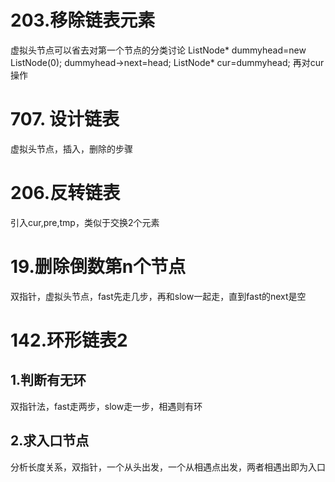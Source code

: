 # 203.移除链表元素
虚拟头节点可以省去对第一个节点的分类讨论
ListNode* dummyhead=new ListNode(0);
dummyhead->next=head;
ListNode* cur=dummyhead;
再对cur操作
# 707. 设计链表
虚拟头节点，插入，删除的步骤
# 206.反转链表
引入cur,pre,tmp，类似于交换2个元素
# 19.删除倒数第n个节点
双指针，虚拟头节点，fast先走几步，再和slow一起走，直到fast的next是空
# 142.环形链表2
## 1.判断有无环
双指针法，fast走两步，slow走一步，相遇则有环
## 2.求入口节点
分析长度关系，双指针，一个从头出发，一个从相遇点出发，两者相遇出即为入口
